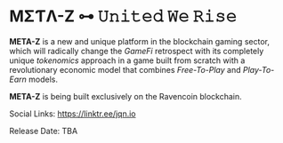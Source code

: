 # MΣƬΛ-Z ⊶ 𝚄𝚗𝚒𝚝𝚎𝚍 𝚆𝚎 𝚁𝚒𝚜𝚎

**META-Z** is a new and unique platform in the blockchain gaming sector, which will radically change the _GameFi_ retrospect with its completely unique _tokenomics_ approach in a game built from scratch with a revolutionary economic model that combines _Free-To-Play_ and _Play-To-Earn_ models.

**META-Z** is being built exclusively on the Ravencoin blockchain.

Social Links: https://linktr.ee/jqn.io

Release Date: TBA

